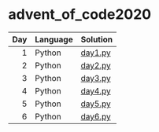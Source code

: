 # advent_of_code2020

| Day | Language | Solution |
| --: | -------- | --------- |
| 1 | Python | [day1.py](https://github.com/Bollo7/advent_of_code2020/blob/main/adv1.py) |
| 2 | Python | [day2.py](https://github.com/Bollo7/advent_of_code2020/blob/main/adv2.py) |
| 3 | Python | [day3.py](https://github.com/Bollo7/advent_of_code2020/blob/main/adv3.py) |
| 4 | Python | [day4.py](https://github.com/Bollo7/advent_of_code2020/blob/main/adv4.py) |
| 5 | Python | [day5.py](https://github.com/Bollo7/advent_of_code2020/blob/main/adv5.py) |
| 6 | Python | [day6.py](https://github.com/Bollo7/advent_of_code2020/blob/main/adv6.py) |
